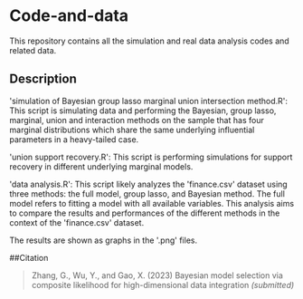 # Code-and-data
This repository contains all the simulation and real data analysis codes and related data.

## Description
'simulation of Bayesian group lasso marginal union intersection method.R':
This script is simulating data and performing the Bayesian, group lasso, marginal, union and interaction methods on the sample that has four marginal distributions which share the same underlying influential parameters in a heavy-tailed case. 

'union support recovery.R':
This script is performing simulations for support recovery in different underlying marginal models. 

'data analysis.R':
This script likely analyzes the 'finance.csv' dataset using three methods: the full model, group lasso, and Bayesian method. The full model refers to fitting a model with all available variables. This analysis aims to compare the results and performances of the different methods in the context of the 'finance.csv' dataset.

The results are shown as graphs in the '.png' files. 

##Citation
>Zhang, G., Wu, Y., and Gao, X. (2023) Bayesian model selection via composite likelihood for high-dimensional data integration *(submitted)*
